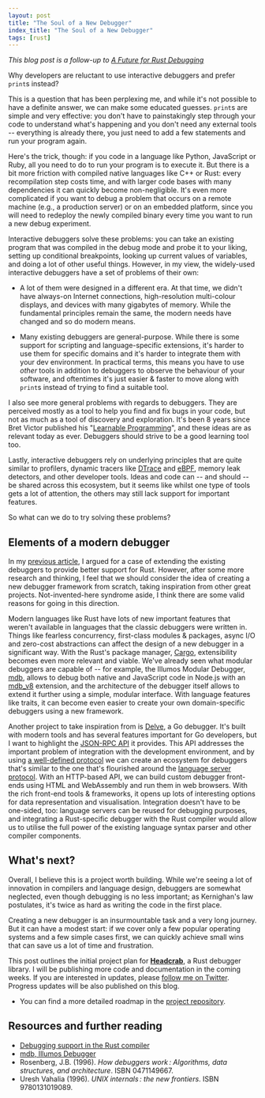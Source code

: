 ```yaml
---
layout: post
title: "The Soul of a New Debugger"
index_title: "The Soul of a New Debugger"
tags: [rust]
---
```


_This blog post is a follow-up to [A Future for Rust Debugging](/2020/05/19/rust-debug.html)_

Why developers are reluctant to use interactive debuggers and prefer `print`s instead?

This is a question that has been perplexing me, and while it's not possible to have a definite answer, we can make some educated guesses.
`print`s are simple and very effective: you don't have to painstakingly step through your code to understand what's happening
and you don't need any external tools -- everything is already there, you just need to add a few statements and run your program again.

Here's the trick, though: if you code in a language like Python, JavaScript or Ruby, all you need to do to run your program is to execute it.
But there is a bit more friction with compiled native languages like C++ or Rust: every recompilation step costs time, and with larger
code bases with many dependencies it can quickly become non-negligible. It's even more complicated if you want to debug a problem that occurs on a remote machine (e.g., a production server) or on an embedded platform, since you will need to redeploy the newly compiled binary every time you want to run a new debug experiment.

Interactive debuggers solve these problems: you can take an existing program that was compiled in the debug mode and probe it to your liking,
setting up conditional breakpoints, looking up current values of variables, and doing a lot of other useful things. However, in my view, the widely-used interactive debuggers have a set of problems of their own:

- A lot of them were designed in a different era. At that time, we didn't have always-on Internet connections, high-resolution multi-colour displays, and devices with many gigabytes of memory. While the fundamental principles remain the same, the modern needs have changed and so do modern means.

- Many existing debuggers are general-purpose. While there is some support for scripting and language-specific extensions, it's harder to use them for specific domains and it's harder to integrate them with your dev environment. In practical terms, this means you have to use _other_ tools in addition to debuggers to observe the behaviour of your software, and oftentimes it's just easier & faster to move along with `print`s instead of trying to find a suitable tool.

I also see more general problems with regards to debuggers. They are perceived mostly as a tool to help you find and fix bugs in your code, but not as much as a tool of discovery and exploration. It's been 8 years since Bret Victor published his "[Learnable Programming](http://worrydream.com/#!/LearnableProgramming)", and these ideas are as relevant today as ever. Debuggers should strive to be a good learning tool too.

Lastly, interactive debuggers rely on underlying principles that are quite similar to profilers, dynamic tracers like [DTrace](https://en.wikipedia.org/wiki/DTrace) and [eBPF](https://en.wikipedia.org/wiki/eBPF), memory leak detectors, and other developer tools. Ideas and code can -- and should -- be shared across this ecosystem, but it seems like whilst one type of tools gets a lot of attention, the others may still lack support for important features.

So what can we do to try solving these problems?

## Elements of a modern debugger

In my [previous article](/2020/05/19/rust-debug.html), I argued for a case of extending the existing debuggers to provide better support for Rust. However, after some more research and thinking, I feel that we should consider the idea of creating a new debugger framework from scratch, taking inspiration from other great projects. Not-invented-here syndrome aside, I think there are some valid reasons for going in this direction.

Modern languages like Rust have lots of new important features that weren't available in languages that the classic debuggers were written in. Things like fearless concurrency, first-class modules & packages, async I/O and zero-cost abstractions can affect the design of a new debugger in a significant way. With the Rust's package manager, [Cargo](https://doc.rust-lang.org/cargo/), extensibility becomes even more relevant and viable. We've already seen what modular debuggers are capable of -- for example, the Illumos Modular Debugger, [mdb](https://illumos.org/books/mdb/preface.html), allows to debug both native and JavaScript code in Node.js with an [mdb_v8](https://github.com/joyent/mdb_v8) extension, and the architecture of the debugger itself allows to extend it further using a simple, modular interface. With language features like traits, it can become even easier to create your own domain-specific debuggers using a new framework.

Another project to take inspiration from is [Delve](https://github.com/go-delve/delve), a Go debugger. It's built with modern tools and has several features important for Go developers, but I want to highlight the [JSON-RPC API](https://github.com/go-delve/delve/tree/master/Documentation/api/json-rpc) it provides. This API addresses the important problem of integration with the development environment, and by using [a well-defined protocol](https://microsoft.github.io/debug-adapter-protocol/) we can create an ecosystem for debuggers that's similar to the one that's flourished around the [language server protocol](https://microsoft.github.io/language-server-protocol/). With an HTTP-based API, we can build custom debugger front-ends using HTML and WebAssembly and run them in web browsers. With the rich front-end tools & frameworks, it opens up lots of interesting options for data representation and visualisation. Integration doesn't have to be one-sided, too: language servers can be reused for debugging purposes, and integrating a Rust-specific debugger with the Rust compiler would allow us to utilise the full power of the existing language syntax parser and other compiler components.

## What's next?

Overall, I believe this is a project worth building. While we're seeing a lot of innovation in compilers and language design, debuggers are somewhat neglected, even though debugging is no less important; as Kernighan's law postulates, it's twice as hard as writing the code in the first place.

Creating a new debugger is an insurmountable task and a very long journey. But it can have a modest start: if we cover only a few popular operating systems and a few simple cases first, we can quickly achieve small wins that can save us a lot of time and frustration.

This post outlines the initial project plan for **[Headcrab](https://github.com/nbaksalyar/headcrab)**, a Rust debugger library. I will be publishing more code and documentation in the coming weeks. If you are interested in updates, please [follow me on Twitter](https://twitter.com/nbaksalyar). Progress updates will be also published on this blog.

* You can find a more detailed roadmap in the [project repository](https://github.com/nbaksalyar/headcrab/README.md).

## Resources and further reading

- [Debugging support in the Rust compiler](https://rustc-dev-guide.rust-lang.org/debugging-support-in-rustc.html)
- [mdb, Illumos Debugger](https://illumos.org/books/mdb/preface.html)
- Rosenberg, J.B. (1996). _How debuggers work : Algorithms, data structures, and architecture_. ISBN 0471149667.
- Uresh Vahalia (1996). _UNIX internals : the new frontiers_. ISBN 9780131019089.
